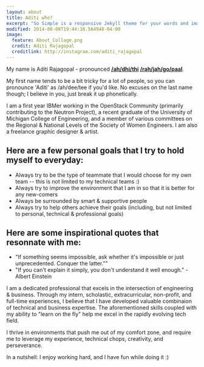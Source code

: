 ```yaml
---
layout: about
title: Aditi who?
excerpt: "So Simple is a responsive Jekyll theme for your words and images."
modified: 2014-08-08T19:44:38.564948-04:00
image:
  feature: About_Collage.png
  credit: Aditi Rajagopal
  creditlink: http://instagram.com/aditi_rajagopal
---
```


My name is Aditi Rajagopal - pronounced [**/ah/dhi/thi**](http://www.forvo.com/word/aditi/) [**/rah/jah/go/paal**](http://www.pronouncenames.com/pronounce/rajagopal). 

My first name tends to be a bit tricky for a lot of people, so you can pronounce 'Aditi' as /ah/dee/tee if you'd like. No excuses on the last name though; I believe in you, just break it up phonetically. 

I am a first year IBMer working in the OpenStack Community (primarily contributing to the Neutron Project), a recent graduate of the University of Michigan College of Engineering, and a member of various committees on the Regional & National Levels of the Society of Women Engineers. I am also a freelance graphic designer & artist.

## Here are a few personal goals that I try to hold myself to everyday:

* Always try to be the type of teammate that I would choose for my own team -- this is not limited to my technical teams :)
* Always try to improve the environment that I am in so that it is better for any new-comers
* Always be surrounded by smart & supportive people 
* Always try to help others achieve their goals (including, but not limited to personal, technical & professional goals)

## Here are some inspirational quotes that resonnate with me:
* "If something seems impossible, ask whether it's impossible or just unprecedented. Conquer the latter.""
* "If you can't explain it simply, you don't understand it well enough." - Albert Einstein

I am a dedicated professional that excels in the intersection of engineering & business. Through my intern, scholastic, extracurricular, non-profit, and full-time experiences, I believe that I have developed valuable combinaion of technical and business expertise. The aforementioned skills coupled with my ability to "learn on the fly" help me excel in the rapidly evolving tech field. 

I thrive in environments that push me out of my comfort zone, and require me to leverage my experience, technical chops, creativity, and perseverance. 

In a nutshell: I enjoy working hard, and I have fun while doing it :)

